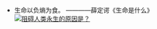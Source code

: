 + 生命以负熵为食。      ————薛定谔《生命是什么》
[![阻碍人类永生的原因是？](https://user-images.githubusercontent.com/43770754/150666697-80029b04-acfa-49f0-8158-929824aa009e.png)](https://www.bilibili.com/video/BV1Mb411r7D2?spm_id_from=333.999.0.0)
